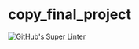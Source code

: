 # copy_final_project
[![GitHub's Super Linter](https://github.com/Sean-McLeod/ICS4U-Unit2-01-Java-Stack/workflows/GitHub's%20Super%20Linter/badge.svg)](https://github.com/Sean-McLeod/ICS4U-Unit2-01-Java-Stack/actions)
